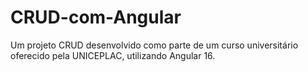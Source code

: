 # CRUD-com-Angular
Um projeto CRUD desenvolvido como parte de um curso universitário oferecido pela UNICEPLAC, utilizando Angular 16.
